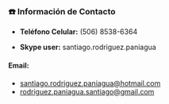 ### :phone: Información de Contacto

- **Teléfono Celular:** (506) 8538-6364

- **Skype user:** santiago.rodriguez.paniagua

####  Email:
- santiago.rodriguez.paniagua@hotmail.com
- rodriguez.paniagua.santiago@gmail.com
